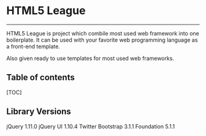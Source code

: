 # HTML5 League
---

HTML5 League is project which combile most used web framework into one boilerplate. It can be used with your favorite web programming language as a front-end template.

Also given ready to use templates for most used web frameworks.

## Table of contents

[TOC]


## Library Versions

jQuery					1.11.0
jQuery UI				1.10.4
Twitter Bootstrap		3.1.1
Foundation				5.1.1

